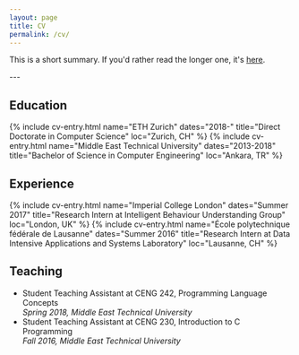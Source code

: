```yaml
---
layout: page
title: CV
permalink: /cv/
---
```

This is a short summary. If you'd rather read the longer one, it's <a href="/docs/Doruk_Cetin_Public_CV.pdf" target="_blank">here</a>.

---&nbsp;
## Education
{% include cv-entry.html name="ETH Zurich" dates="2018-" 
title="Direct Doctorate in Computer Science" loc="Zurich, CH" %}
{% include cv-entry.html name="Middle East Technical University" dates="2013-2018" 
title="Bachelor of Science in Computer Engineering" loc="Ankara, TR" %}

## Experience
{% include cv-entry.html name="Imperial College London" dates="Summer 2017" 
title="Research Intern at Intelligent Behaviour Understanding Group" loc="London, UK" %}
{% include cv-entry.html name="École polytechnique fédérale de Lausanne" dates="Summer 2016" 
title="Research Intern at Data Intensive Applications and Systems Laboratory" loc="Lausanne, CH" %}

## Teaching
* Student Teaching Assistant at CENG 242, Programming Language Concepts  
_Spring 2018, Middle East Technical University_
* Student Teaching Assistant at CENG 230, Introduction to C Programming  
_Fall 2016, Middle East Technical University_